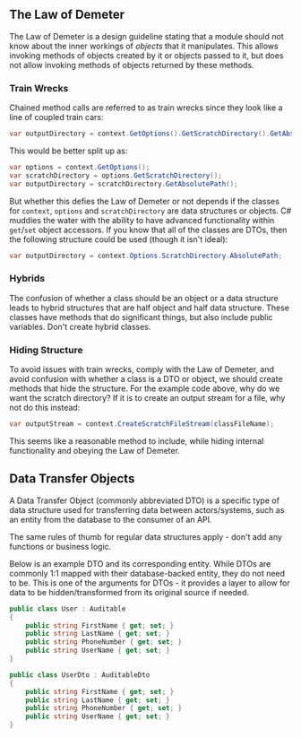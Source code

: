 ## The Law of Demeter

The Law of Demeter is a design guideline stating that a module should not know about the inner
workings of _objects_ that it manipulates.
This allows invoking methods of objects created by it or objects passed to it, but does not allow
invoking methods of objects returned by these methods.

### Train Wrecks

Chained method calls are referred to as train wrecks since they look like a line of
coupled train cars:

```csharp
var outputDirectory = context.GetOptions().GetScratchDirectory().GetAbsolutePath();
```

This would be better split up as:

```csharp
var options = context.GetOptions();
var scratchDirectory = options.GetScratchDirectory();
var outputDirectory = scratchDirectory.GetAbsolutePath();
```

But whether this defies the Law of Demeter or not depends if the classes for `context`, `options`
and `scratchDirectory` are data structures or objects.
C# muddies the water with the ability to have advanced functionality within `get`/`set` object
accessors.
If you know that all of the classes are DTOs, then the following structure could be used
(though it isn't ideal):

```csharp
var outputDirectory = context.Options.ScratchDirectory.AbsolutePath;
```

### Hybrids

The confusion of whether a class should be an object or a data structure leads to hybrid
structures that are half object and half data structure.
These classes have methods that do significant things, but also include public variables.
Don't create hybrid classes.

### Hiding Structure

To avoid issues with train wrecks, comply with the Law of Demeter, and avoid confusion with
whether a class is a DTO or object, we should create methods that hide the structure.
For the example code above, why do we want the scratch directory?
If it is to create an output stream for a file, why not do this instead:

```csharp
var outputStream = context.CreateScratchFileStream(classFileName);
```

This seems like a reasonable method to include, while hiding internal functionality and obeying
the Law of Demeter.

## Data Transfer Objects

A Data Transfer Object (commonly abbreviated DTO) is a specific type of data structure used for
transferring data between actors/systems, such as an entity from the database to the consumer of an API.

The same rules of thumb for regular data structures apply - don't add any functions or business logic.

Below is an example DTO and its corresponding entity. While DTOs are commonly 1:1 mapped with their
database-backed entity, they do not need to be. This is one of the arguments for DTOs - it provides
a layer to allow for data to be hidden/transformed from its original source if needed.

```cs
public class User : Auditable
{
    public string FirstName { get; set; }
    public string LastName { get; set; }
    public string PhoneNumber { get; set; }
    public string UserName { get; set; }
}
```

```cs
public class UserDto : AuditableDto
{
    public string FirstName { get; set; }
    public string LastName { get; set; }
    public string PhoneNumber { get; set; }
    public string UserName { get; set; }
}
```
